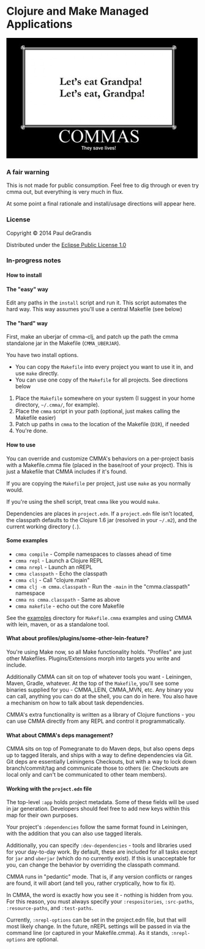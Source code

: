 
Clojure and Make Managed Applications
=====================================

![](docs/commas_save_lives.jpg)

### A fair warning

This is not made for public consumption.  Feel free to dig through or even
try cmma out, but everything is very much in flux.

At some point a final rationale and install/usage directions will appear here.

### License

Copyright © 2014 Paul deGrandis

Distributed under the [Eclipse Public License 1.0](http://opensource.org/licenses/EPL-1.0)

### In-progress notes

#### How to install

#### The "easy" way

Edit any paths in the `install` script and run it.  This script automates the
hard way.  This way assumes you'll use a central Makefile (see below)

#### The "hard" way

First, make an uberjar of cmma-clj, and patch up the path the cmma standalone
jar in the Makefile (`CMMA_UBERJAR`).

You have two install options.

 * You can copy the `Makefile` into every project you want to use it in, and use `make` directly.
 * You can use one copy of the `Makefile` for all projects.  See directions below

1. Place the `Makefile` somewhere on your system (I suggest in your home directory, `~/.cmma/`, for example).
2. Place the `cmma` script in your path (optional, just makes calling the Makefile easier)
3. Patch up paths in `cmma` to the location of the Makefile (`DIR`), if needed
4. You're done.

#### How to use

You can override and customize CMMA's behaviors on a per-project basis with a Makefile.cmma file (placed in the base/root of your project).
This is just a Makefile that CMMA includes if it's found.

If you are copying the `Makefile` per project, just use `make` as you normally would.

If you're using the shell script, treat `cmma` like you would `make`.

Dependencies are places in `project.edn`.  If a `project.edn` file isn't located,
the classpath defaults to the Clojure 1.6 jar (resolved in your `~/.m2`),
and the current working directory (`.`).

#### Some examples

 * `cmma compile` - Compile namespaces to classes ahead of time
 * `cmma repl` - Launch a Clojure REPL
 * `cmma nrepl` - Launch an nREPL
 * `cmma classpath` - Echo the classpath
 * `cmma clj` - Call "clojure.main"
 * `cmma clj -m cmma.classpath` - Run the `-main` in the "cmma.classpath" namespace
 * `cmma ns cmma.classpath` - Same as above
 * `cmma makefile` - echo out the core Makefile

See the [examples](./cmma-clj/examples) directory for `Makefile.cmma` examples
and using CMMA with lein, maven, or as a standalone tool.

#### What about profiles/plugins/some-other-lein-feature?

You're using Make now, so all Make functionality holds.  "Profiles" are just
other Makefiles.  Plugins/Extensions morph into targets you write and include.

Additionally CMMA can sit on top of whatever tools you want - Leiningen, Maven,
Gradle, whatever.  At the top of the `Makefile`, you'll see some binaries
supplied for you - CMMA\_LEIN, CMMA\_MVN, etc.  Any binary you can call,
anything you can do at the shell, you can do in here.  You also have a
mechanism on how to talk about task dependencies.

CMMA's extra functionality is written as a library of Clojure functions -
you can use CMMA directly from any REPL and control it programmatically.

#### What about CMMA's deps management?

CMMA sits on top of Pomegranate to do Maven deps, but also opens deps up to
tagged literals, and ships with a way to define dependencies via Git.
Git deps are essentially Leiningens Checkouts, but with a way to lock down branch/commit/tag
and communicate those to others (ie: Checkouts are local only and can't be communicated to other team members).

#### Working with the `project.edn` file

The top-level `:app` holds project metadata.  Some of these fields will be used
in jar generation.  Developers should feel free to add new keys within this map
for their own purposes.

Your project's `:dependencies` follow the same format found in Leiningen, with
the addition that you can also use tagged literals.

Additionally, you can specify `:dev-dependencies` - tools and libraries used for
your day-to-day work.  By default, these are included for all tasks except for
`jar` and `uberjar` (which do no currently exist).  If this is unacceptable for
you, can change the behavior by overriding the classpath command.

CMMA runs in "pedantic" mode.  That is, if any version conflicts or ranges are
found, it will abort (and tell you, rather cryptically, how to fix it).

In CMMA, the word is exactly how you see it - nothing is hidden from you.
For this reason, you must always specify your `:respositories`, `:src-paths`,
`:resource-paths`, and `:test-paths`.

Currently, `:nrepl-options` can be set in the project.edn file, but that will
most likely change.  In the future, nREPL settings will be passed in via the
command line (or captured in your Makefile.cmma).  As it stands, `:nrepl-options`
are optional.

